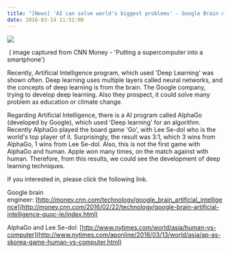 ```yaml
---
title: "[News] 'AI can solve world's biggest problems' - Google Brain engineer"
date: 2016-03-14 11:52:00
---
```


![](newsaicansolveworldsbiggestproble-16710e0123539def/img.png)

 ( image captured from CNN Money - 'Putting a supercomputer into a smartphone')

Recently, Artificial Intelligence program, which used 'Deep Learning' was shown often. Deep learning uses multiple layers called neural networks, and the concepts of deep learning is from the brain. The Google company, trying to develop deep learning. Also they prospect, it could solve many problem as education or climate change.

Regarding Artificial Intelligence, there is a AI program called AlphaGo (developed by Google), which used 'Deep learning' for an algorithm. Recently AlphaGo played the board game 'Go', with Lee Se-dol who is the world's top player of it. Surprisingly, the result was 3:1, which 3 wins from AlphaGo, 1 wins from Lee Se-dol. Also, this is not the first game with AlphaGo and human. Apple won many times, on the match against with human. Therefore, from this results, we could see the development of deep learning techniques.

If you interested in, please click the following link.

Google brain engineer: [http://money.cnn.com/technology/google_brain_artificial_intelligence](http://money.cnn.com/2016/02/22/technology/google-brain-artificial-intelligence-quoc-le/index.html)

AlphaGo and Lee Se-dol: [http://www.nytimes.com/world/asia/human-vs-computer](http://www.nytimes.com/aponline/2016/03/13/world/asia/ap-as-skorea-game-human-vs-computer.html)

